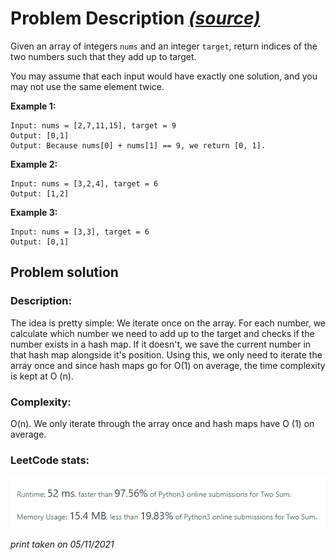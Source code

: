 # Problem Description  _[(source)](https://leetcode.com/problems/two-sum/)_
Given an array of integers `nums` and an integer `target`, return indices of the two numbers such that they add up to target.

You may assume that each input would have exactly one solution, and you may not use the same element twice.

**Example 1:**

```
Input: nums = [2,7,11,15], target = 9
Output: [0,1]
Output: Because nums[0] + nums[1] == 9, we return [0, 1].
```

**Example 2:**
```
Input: nums = [3,2,4], target = 6
Output: [1,2]
```
**Example 3:**
```
Input: nums = [3,3], target = 6
Output: [0,1]
```

## Problem solution
### Description:
The idea is pretty simple: We iterate once on the array. For each number, we calculate which number we need to add up to the target and checks if the number exists in a hash map. If it doesn't, we save the current number in that hash map alongside it's position. Using this, we only need to iterate the array once and since hash maps go for O(1) on average, the time complexity is kept at O (n).

### Complexity: 
O(n). We only iterate through the array once and hash maps have O (1) on average.

### LeetCode stats:
![two sum stats](two-sum.png)

_print taken on 05/11/2021_
